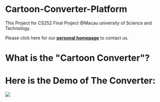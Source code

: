# Cartoon-Converter-Platform
This Project for CS252 Final Project @Macau university of Science and Technology.

Please click here for our [**personal homepage**](https://github.com/MeditatorE/Cartoon-Converter-Platform/blob/main/homepage/html/AboutUs.html) to contact us.

# What is the "Cartoon Converter"? 


# Here is the Demo of The Converter:
![](https://github.com/MeditatorE/Cartoon-Converter-Platform/blob/main/Demo/Demo.gif)
